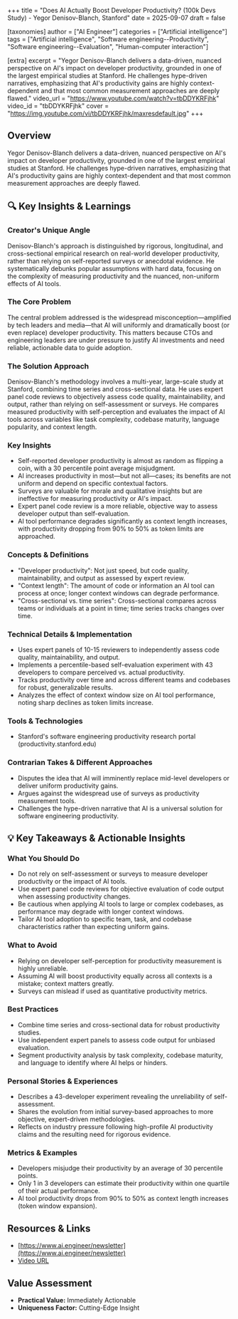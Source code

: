 +++
title = "Does AI Actually Boost Developer Productivity? (100k Devs Study) - Yegor Denisov-Blanch, Stanford"
date = 2025-09-07
draft = false

[taxonomies]
author = ["AI Engineer"]
categories = ["Artificial intelligence"]
tags = ["Artificial intelligence", "Software engineering--Productivity", "Software engineering--Evaluation", "Human-computer interaction"]

[extra]
excerpt = "Yegor Denisov-Blanch delivers a data-driven, nuanced perspective on AI's impact on developer productivity, grounded in one of the largest empirical studies at Stanford. He challenges hype-driven narratives, emphasizing that AI's productivity gains are highly context-dependent and that most common measurement approaches are deeply flawed."
video_url = "https://www.youtube.com/watch?v=tbDDYKRFjhk"
video_id = "tbDDYKRFjhk"
cover = "https://img.youtube.com/vi/tbDDYKRFjhk/maxresdefault.jpg"
+++

## Overview

Yegor Denisov-Blanch delivers a data-driven, nuanced perspective on AI's impact on developer productivity, grounded in one of the largest empirical studies at Stanford. He challenges hype-driven narratives, emphasizing that AI's productivity gains are highly context-dependent and that most common measurement approaches are deeply flawed.

## 🔍 Key Insights & Learnings

### Creator's Unique Angle
Denisov-Blanch's approach is distinguished by rigorous, longitudinal, and cross-sectional empirical research on real-world developer productivity, rather than relying on self-reported surveys or anecdotal evidence. He systematically debunks popular assumptions with hard data, focusing on the complexity of measuring productivity and the nuanced, non-uniform effects of AI tools.

### The Core Problem
The central problem addressed is the widespread misconception—amplified by tech leaders and media—that AI will uniformly and dramatically boost (or even replace) developer productivity. This matters because CTOs and engineering leaders are under pressure to justify AI investments and need reliable, actionable data to guide adoption.

### The Solution Approach
Denisov-Blanch's methodology involves a multi-year, large-scale study at Stanford, combining time series and cross-sectional data. He uses expert panel code reviews to objectively assess code quality, maintainability, and output, rather than relying on self-assessment or surveys. He compares measured productivity with self-perception and evaluates the impact of AI tools across variables like task complexity, codebase maturity, language popularity, and context length.

### Key Insights
- Self-reported developer productivity is almost as random as flipping a coin, with a 30 percentile point average misjudgment.
- AI increases productivity in most—but not all—cases; its benefits are not uniform and depend on specific contextual factors.
- Surveys are valuable for morale and qualitative insights but are ineffective for measuring productivity or AI's impact.
- Expert panel code review is a more reliable, objective way to assess developer output than self-evaluation.
- AI tool performance degrades significantly as context length increases, with productivity dropping from 90% to 50% as token limits are approached.

### Concepts & Definitions
- "Developer productivity": Not just speed, but code quality, maintainability, and output as assessed by expert review.
- "Context length": The amount of code or information an AI tool can process at once; longer context windows can degrade performance.
- "Cross-sectional vs. time series": Cross-sectional compares across teams or individuals at a point in time; time series tracks changes over time.

### Technical Details & Implementation
- Uses expert panels of 10-15 reviewers to independently assess code quality, maintainability, and output.
- Implements a percentile-based self-evaluation experiment with 43 developers to compare perceived vs. actual productivity.
- Tracks productivity over time and across different teams and codebases for robust, generalizable results.
- Analyzes the effect of context window size on AI tool performance, noting sharp declines as token limits increase.

### Tools & Technologies
- Stanford's software engineering productivity research portal (productivity.stanford.edu)

### Contrarian Takes & Different Approaches
- Disputes the idea that AI will imminently replace mid-level developers or deliver uniform productivity gains.
- Argues against the widespread use of surveys as productivity measurement tools.
- Challenges the hype-driven narrative that AI is a universal solution for software engineering productivity.

## 💡 Key Takeaways & Actionable Insights

### What You Should Do
- Do not rely on self-assessment or surveys to measure developer productivity or the impact of AI tools.
- Use expert panel code reviews for objective evaluation of code output when assessing productivity changes.
- Be cautious when applying AI tools to large or complex codebases, as performance may degrade with longer context windows.
- Tailor AI tool adoption to specific team, task, and codebase characteristics rather than expecting uniform gains.

### What to Avoid
- Relying on developer self-perception for productivity measurement is highly unreliable.
- Assuming AI will boost productivity equally across all contexts is a mistake; context matters greatly.
- Surveys can mislead if used as quantitative productivity metrics.

### Best Practices
- Combine time series and cross-sectional data for robust productivity studies.
- Use independent expert panels to assess code output for unbiased evaluation.
- Segment productivity analysis by task complexity, codebase maturity, and language to identify where AI helps or hinders.

### Personal Stories & Experiences
- Describes a 43-developer experiment revealing the unreliability of self-assessment.
- Shares the evolution from initial survey-based approaches to more objective, expert-driven methodologies.
- Reflects on industry pressure following high-profile AI productivity claims and the resulting need for rigorous evidence.

### Metrics & Examples
- Developers misjudge their productivity by an average of 30 percentile points.
- Only 1 in 3 developers can estimate their productivity within one quartile of their actual performance.
- AI tool productivity drops from 90% to 50% as context length increases (token window expansion).

## Resources & Links

- [https://www.ai.engineer/newsletter](https://www.ai.engineer/newsletter)
- [Video URL](https://www.youtube.com/watch?v=tbDDYKRFjhk)

## Value Assessment
- **Practical Value:** Immediately Actionable
- **Uniqueness Factor:** Cutting-Edge Insight

